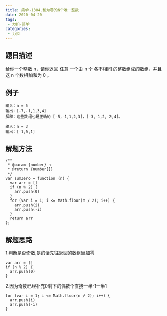 ```yaml
---
title: 简单-1304.和为零的N个唯一整数
date: 2020-04-20
tags:
 - 力扣-简单
categories: 
 - 力扣
---
```


## 题目描述
给你一个整数 n，请你返回 任意 一个由 n 个 各不相同 的整数组成的数组，并且这 n 个数相加和为 0 。
 
## 例子
```
输入：n = 5
输出：[-7,-1,1,3,4]
解释：这些数组也是正确的 [-5,-1,1,2,3]，[-3,-1,2,-2,4]。

```
```
输入：n = 3
输出：[-1,0,1]

```


##  解题方法

```
/**
 * @param {number} n
 * @return {number[]}
 */
var sumZero = function (n) {
  var arr = []
  if (n % 2) {
    arr.push(0)
  }
  for (var i = 1; i <= Math.floor(n / 2); i++) {
    arr.push(i)
    arr.push(-i)
  }
  return arr
};
```
##  解题思路

1.判断是否奇数,是的话先往返回的数组里加零

```
var arr = []
if (n % 2) {
  arr.push(0)
}
```
2.因为奇数已经补充0剩下的偶数个直接一半-1一半1
```
for (var i = 1; i <= Math.floor(n / 2); i++) {
  arr.push(i)
  arr.push(-i)
}
```
